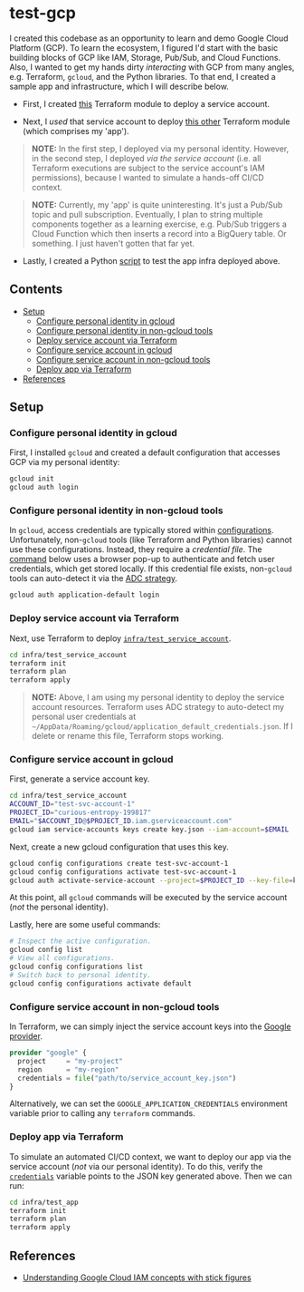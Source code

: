 # test-gcp

I created this codebase as an opportunity to learn and demo Google Cloud Platform (GCP).  To learn the ecosystem, I figured I'd start with the basic building blocks of GCP like IAM, Storage, Pub/Sub, and Cloud Functions.  Also, I wanted to get my hands dirty _interacting_ with GCP from many angles, e.g. Terraform, `gcloud`, and the Python libraries.  To that end, I created a sample app and infrastructure, which I will describe below.

- First, I created [this](./infra/test_service_account) Terraform module to deploy a service account.

- Next, I _used_ that service account to deploy [this other](./infra/test_app) Terraform module (which comprises my 'app').

> **NOTE:**  In the first step, I deployed via my personal identity.  However, in the second step, I deployed _via the service account_ (i.e. all Terraform executions are subject to the service account's IAM permissions), because I wanted to simulate a hands-off CI/CD context.

> **NOTE:**  Currently, my 'app' is quite uninteresting.  It's just a Pub/Sub topic and pull subscription.  Eventually, I plan to string multiple components together as a learning exercise, e.g. Pub/Sub triggers a Cloud Function which then inserts a record into a BigQuery table.  Or something.  I just haven't gotten that far yet.

- Lastly, I created a Python [script](./scripts/test_pubsub.py) to test the app infra deployed above.



## Contents

- [Setup](#setup)
    - [Configure personal identity in gcloud](#configure-personal-identity-in-gcloud)
    - [Configure personal identity in non-gcloud tools](#configure-personal-identity-in-non-gcloud-tools)
    - [Deploy service account via Terraform](#deploy-service-account-via-terraform)
    - [Configure service account in gcloud](#configure-service-account-in-gcloud)
    - [Configure service account in non-gcloud tools](#configure-service-account-in-non-gcloud-tools)
    - [Deploy app via Terraform](#deploy-app-via-terraform)
- [References](#references)



## Setup

### Configure personal identity in gcloud

First, I installed `gcloud` and created a default configuration that accesses GCP via my personal identity:

```bash
gcloud init
gcloud auth login
```


### Configure personal identity in non-gcloud tools

In `gcloud`, access credentials are typically stored within [configurations](https://cloud.google.com/sdk/gcloud/reference/topic/configurations).  Unfortunately, non-`gcloud` tools (like Terraform and Python libraries) cannot use these configurations.  Instead, they require a _credential file_.  The [command](https://cloud.google.com/sdk/gcloud/reference/auth/application-default) below uses a browser pop-up to authenticate and fetch user credentials, which get stored locally.  If this credential file exists, non-`gcloud` tools can auto-detect it via the [ADC strategy](https://cloud.google.com/docs/authentication/application-default-credentials).

```bash
gcloud auth application-default login
```


### Deploy service account via Terraform

Next, use Terraform to deploy [`infra/test_service_account`](./infra/test_service_account).

```bash
cd infra/test_service_account
terraform init
terraform plan
terraform apply
```

> **NOTE:**  Above, I am using my personal identity to deploy the service account resources.  Terraform uses ADC strategy to auto-detect my personal user credentials at `~/AppData/Roaming/gcloud/application_default_credentials.json`.  If I delete or rename this file, Terraform stops working.


### Configure service account in gcloud

First, generate a service account key.

```bash
cd infra/test_service_account
ACCOUNT_ID="test-svc-account-1"
PROJECT_ID="curious-entropy-199817"
EMAIL="$ACCOUNT_ID@$PROJECT_ID.iam.gserviceaccount.com"
gcloud iam service-accounts keys create key.json --iam-account=$EMAIL
```

Next, create a new gcloud configuration that uses this key.

```bash
gcloud config configurations create test-svc-account-1
gcloud config configurations activate test-svc-account-1
gcloud auth activate-service-account --project=$PROJECT_ID --key-file=key.json
```

At this point, all `gcloud` commands will be executed by the service account (_not_ the personal identity).

Lastly, here are some useful commands:

```bash
# Inspect the active configuration.
gcloud config list
# View all configurations.
gcloud config configurations list
# Switch back to personal identity.
gcloud config configurations activate default
```


### Configure service account in non-gcloud tools

In Terraform, we can simply inject the service account keys into the [Google provider](https://registry.terraform.io/providers/hashicorp/google/latest/docs/guides/provider_reference).

```tf
provider "google" {
  project     = "my-project"
  region      = "my-region"
  credentials = file("path/to/service_account_key.json")
}
```

Alternatively, we can set the `GOOGLE_APPLICATION_CREDENTIALS` environment variable prior to calling any `terraform` commands.


### Deploy app via Terraform

To simulate an automated CI/CD context, we want to deploy our app via the service account (_not_ via our personal identity).  To do this, verify the [`credentials`](infra/test_app/terraform.tfvars#L2) variable points to the JSON key generated above.  Then we can run:

```bash
cd infra/test_app
terraform init
terraform plan
terraform apply
```



## References

- [Understanding Google Cloud IAM concepts with stick figures](https://towardsdatascience.com/google-cloud-iam-with-stick-figures-cd5ce19c142b)
